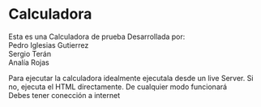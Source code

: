 # Calculadora
Esta es una Calculadora de prueba
Desarrollada por:
<br>
Pedro Iglesias Gutierrez
<br>
Sergio Terán
<br>
Analía Rojas
<br>

Para ejecutar la calculadora idealmente ejecutala desde un live Server. Si no, ejecuta el HTML directamente. De cualquier modo funcionará
<br>
Debes tener conección a internet